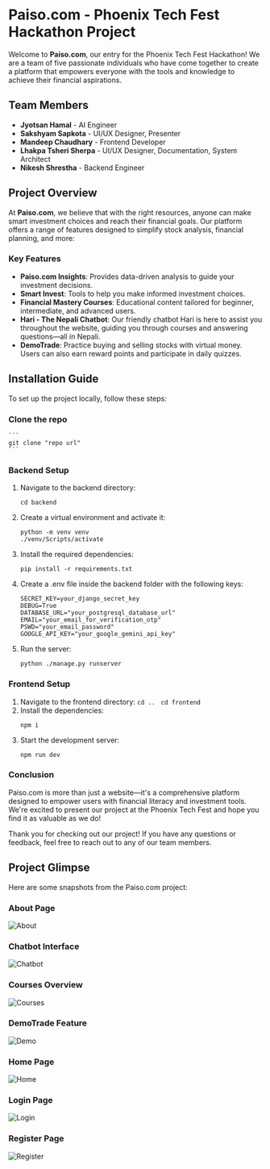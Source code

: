 # Paiso.com - Phoenix Tech Fest Hackathon Project

Welcome to **Paiso.com**, our entry for the Phoenix Tech Fest Hackathon! We are a team of five passionate individuals who have come together to create a platform that empowers everyone with the tools and knowledge to achieve their financial aspirations.

## Team Members
- **Jyotsan Hamal** - AI Engineer
- **Sakshyam Sapkota** - UI/UX Designer, Presenter
- **Mandeep Chaudhary** - Frontend Developer
- **Lhakpa Tsheri Sherpa** - UI/UX Designer, Documentation, System Architect
- **Nikesh Shrestha** - Backend Engineer

## Project Overview

At **Paiso.com**, we believe that with the right resources, anyone can make smart investment choices and reach their financial goals. Our platform offers a range of features designed to simplify stock analysis, financial planning, and more:

### Key Features
- **Paiso.com Insights**: Provides data-driven analysis to guide your investment decisions.
- **Smart Invest**: Tools to help you make informed investment choices.
- **Financial Mastery Courses**: Educational content tailored for beginner, intermediate, and advanced users.
- **Hari - The Nepali Chatbot**: Our friendly chatbot Hari is here to assist you throughout the website, guiding you through courses and answering questions—all in Nepali.
- **DemoTrade**: Practice buying and selling stocks with virtual money. Users can also earn reward points and participate in daily quizzes.

## Installation Guide

To set up the project locally, follow these steps:
### Clone the repo
    ```
    git clone "repo url"
    ```

### Backend Setup
1. Navigate to the backend directory:
   ```
   cd backend
   ```
2. Create a virtual environment and activate it:
    ```
    python -m venv venv
    ./venv/Scripts/activate
    ```
3.  Install the required dependencies:
    ```
    pip install -r requirements.txt
    ```
4.  Create a .env file inside the backend folder with the following keys:
    ```
    SECRET_KEY=your_django_secret_key
    DEBUG=True
    DATABASE_URL="your_postgresql_database_url"
    EMAIL="your_email_for_verification_otp"
    PSWD="your_email_password"
    GOOGLE_API_KEY="your_google_gemini_api_key"
5.  Run the server:
    ```
    python ./manage.py runserver
    ```
### Frontend Setup
1.    Navigate to the frontend directory:
    ```
    cd .. 
    ```
    ```
    cd frontend
    ```
2.  Install the dependencies:
    ```
    npm i
    ```
3.  Start the development server:
    ```
    npm run dev
    ```
### Conclusion
Paiso.com is more than just a website—it's a comprehensive platform designed to empower users with financial literacy and investment tools. We're excited to present our project at the Phoenix Tech Fest and hope you find it as valuable as we do!

Thank you for checking out our project! If you have any questions or feedback, feel free to reach out to any of our team members.


## Project Glimpse

Here are some snapshots from the Paiso.com project:

### About Page
![About](./images/about.png)

### Chatbot Interface
![Chatbot](./images/bot.png)

### Courses Overview
![Courses](./images/course.png)

### DemoTrade Feature
![Demo](./images/demo.png)

### Home Page
![Home](./images/home.png)

### Login Page
![Login](./images/login.png)

### Register Page
![Register](./images/regsiter.png)
